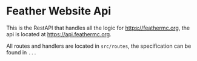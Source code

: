 # Feather Website Api
This is the RestAPI that handles all the logic for https://feathermc.org, the api is located at https://api.feathermc.org.

All routes and handlers are located in `src/routes`, the specification can be found in `...`